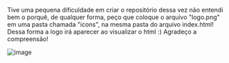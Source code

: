 Tive uma pequena dificuldade em criar o repositório dessa vez não entendi bem o porquê, de qualquer forma, peço que coloque o arquivo "logo.png" em uma pasta chamada "icons", na mesma pasta do arquivo index.html! Dessa forma a logo irá aparecer ao visualizar o html :) 
Agradeço a compreensão!

![image](https://github.com/user-attachments/assets/4b708cd9-cf21-4527-a54f-d3d27add5784)

